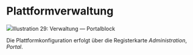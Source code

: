 # Plattformverwaltung

![](../../.gitbook/assets/images26%20%288%29.png)Illustration 29: Verwaltung — Portalblock

Die Plattformkonfiguration erfolgt über die Registerkarte _Administration_, _Portal_.

